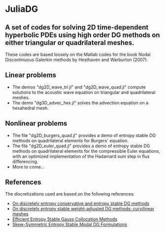 # JuliaDG
## A set of codes for solving 2D time-dependent hyperbolic PDEs using high order DG methods on either triangular or quadrilateral meshes.

These codes are based loosely on the Matlab codes for the book Nodal Discontinuous Galerkin methods by Hesthaven and Warburton (2007).

## Linear problems
- The demos "dg2D_wave_tri.jl" and "dg2D_wave_quad.jl" compute solutions to the acoustic wave equation on triangular and quadrilateral meshes.
- The demo "dg3D_advec_hex.jl" solves the advection equation on a hexahedral mesh.

## Nonlinear problems
- The file "dg2D_burgers_quad.jl" provides a demo of entropy stable DG methods on quadrilateral elements for Burgers' equation.
- The file "dg2D_euler_quad.jl" provides a demo of entropy stable DG methods on quadrilateral elements for the compressible Euler equations, with an optimized implementation of the Hadamard sum step in flux differencing.
- More to come...

## References
The discretizations used are based on the following references:
- [On discretely entropy conservative and entropy stable DG methods
](https://doi.org/10.1016/j.jcp.2018.02.033)
- [On discretely entropy stable weight-adjusted DG methods: curvilinear meshes](https://doi.org/10.1016/j.jcp.2018.11.010)
- [Efficient Entropy Stable Gauss Collocation Methods](https://doi.org/10.1137/18M1209234)
- [Skew-Symmetric Entropy Stable Modal DG Formulations](https://doi.org/10.1007/s10915-019-01026-w)

<!-- using Pkg
Pkg.add("Revise")
Pkg.add("Plots")
Pkg.add("PyPlot")
Pkg.add("SpecialFunctions")
Pkg.add("Documenter")

?[Module/Function name] for documentation -->

